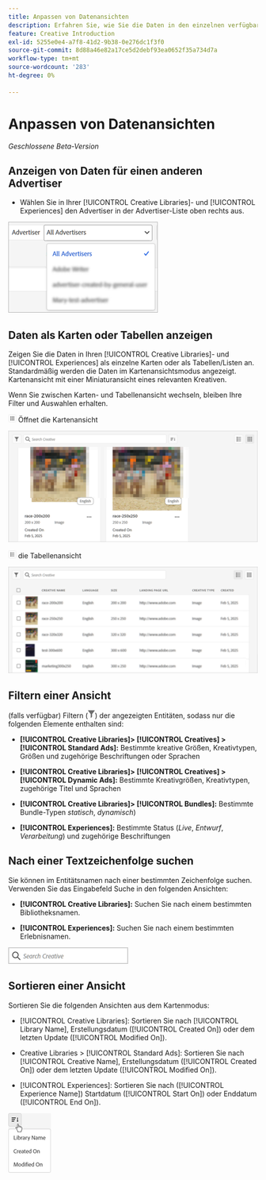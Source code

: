 ```yaml
---
title: Anpassen von Datenansichten
description: Erfahren Sie, wie Sie die Daten in den einzelnen verfügbaren Ansichten anpassen.
feature: Creative Introduction
exl-id: 5255e0e4-a7f8-41d2-9b38-0e276dc1f3f0
source-git-commit: 8d88a46e82a17ce5d2debf93ea0652f35a734d7a
workflow-type: tm+mt
source-wordcount: '283'
ht-degree: 0%

---
```


# Anpassen von Datenansichten

*Geschlossene Beta-Version*

## Anzeigen von Daten für einen anderen Advertiser

* Wählen Sie in Ihrer [!UICONTROL Creative Libraries]- und [!UICONTROL Experiences] den Advertiser in der Advertiser-Liste oben rechts aus.

![Beispiel einer Werbeliste](/help/creative/assets/advertiser.png "Beispiel einer Werbeliste")

## Daten als Karten oder Tabellen anzeigen

Zeigen Sie die Daten in Ihren [!UICONTROL Creative Libraries]- und [!UICONTROL Experiences] als einzelne Karten oder als Tabellen/Listen an. Standardmäßig werden die Daten im Kartenansichtsmodus angezeigt. Kartenansicht mit einer Miniaturansicht eines relevanten Kreativen.

Wenn Sie zwischen Karten- und Tabellenansicht wechseln, bleiben Ihre Filter und Auswahlen erhalten.

![Kartenansicht](/help/creative/assets/card-view-button.png "Kartenansicht") Öffnet die Kartenansicht

![Beispiel einer Kartenansicht](/help/creative/assets/card-view-example.png "Beispiel einer Kartenansicht")

![Tabellen-/Listenansicht](/help/creative/assets/table-view-button.png "Tabellenansicht: ") die Tabellenansicht

![Beispiel einer Tabellenansicht](/help/creative/assets/table-view-example.png "Beispiel einer Tabellenansicht")

<!-- not implemented as of 11-26:
In card view, you can increase or decrease the size of the cards.

In either view, you can:

Include all creative variations in the view. [Experiences view?]

Refresh the pane to see any changes that other users have made.
-->

## Filtern einer Ansicht

(falls verfügbar) Filtern (![Filterschaltfläche](/help/creative/assets/filter.png "Filterschaltfläche")) der angezeigten Entitäten, sodass nur die folgenden Elemente enthalten sind:

* **[!UICONTROL Creative Libraries]> [!UICONTROL Creatives] > [!UICONTROL Standard Ads]:** Bestimmte kreative Größen, Kreativtypen, Größen und zugehörige Beschriftungen oder Sprachen

* **[!UICONTROL Creative Libraries]> [!UICONTROL Creatives] > [!UICONTROL Dynamic Ads]:** Bestimmte Kreativgrößen, Kreativtypen, zugehörige Titel und Sprachen

* **[!UICONTROL Creative Libraries]> [!UICONTROL Bundles]:** Bestimmte Bundle-Typen *statisch*, *dynamisch*)

* **[!UICONTROL Experiences]:** Bestimmte Status (*Live*, *Entwurf*, *Verarbeitung*) und zugehörige Beschriftungen

<!-- Only available to non-admin users in Phase 1

* **[!UICONTROL Feeds] > [!UICONTROL Catalog]:** Specific library [??? different than the statuses for the Template tab, which I'd expect to show something different anyway] statuses (*Active*, *Inactive*, *Deleted*)

* **[!UICONTROL Feeds] > [!UICONTROL Job Status]:** Specific statuses (*Created*, *Queued*, *Running*, *Finished*)

* **[!UICONTROL Feeds] > [!UICONTROL Template]:** Specific library [???] statuses (*Active*, *Archived*)

* **[!UICONTROL Ad Templates]:** Specific creative sizes and template types (*Static*, *Dynamic*)

-->

## Nach einer Textzeichenfolge suchen

Sie können im Entitätsnamen nach einer bestimmten Zeichenfolge suchen. Verwenden Sie das Eingabefeld Suche in den folgenden Ansichten:

* **[!UICONTROL Creative Libraries]:** Suchen Sie nach einem bestimmten Bibliotheksnamen.

* **[!UICONTROL Experiences]:** Suchen Sie nach einem bestimmten Erlebnisnamen.

![Beispiel-Sucheingabefeld](/help/creative/assets/search-field.png "Beispiel-Sucheingabefeld")

## Sortieren einer Ansicht

Sortieren Sie die folgenden Ansichten aus dem Kartenmodus:

* [!UICONTROL Creative Libraries]: Sortieren Sie nach [!UICONTROL Library Name], Erstellungsdatum ([!UICONTROL Created On]) oder dem letzten Update ([!UICONTROL Modified On]).

* Creative Libraries > [!UICONTROL Standard Ads]: Sortieren Sie nach [!UICONTROL Creative Name], Erstellungsdatum ([!UICONTROL Created On]) oder dem letzten Update ([!UICONTROL Modified On]).

* [!UICONTROL Experiences]: Sortieren Sie nach ([!UICONTROL Experience Name]) Startdatum ([!UICONTROL Start On]) oder Enddatum ([!UICONTROL End On]).

![Beispiel für Sortieroptionen](/help/creative/assets/sort.png "Beispiel für Sortieroptionen")
